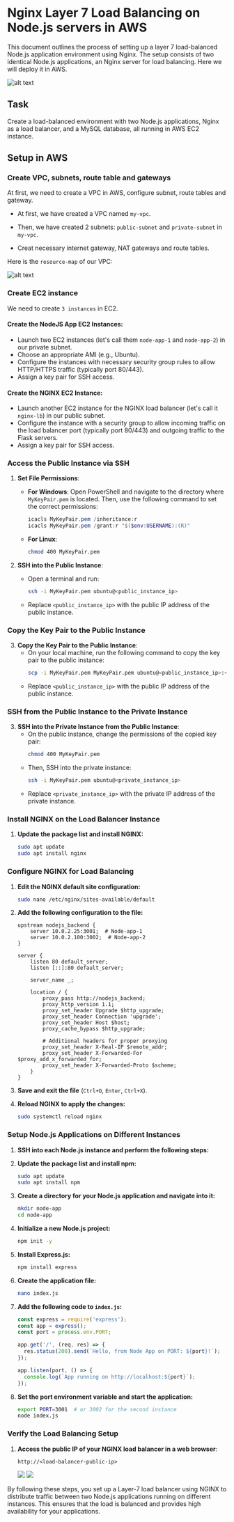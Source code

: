 # Nginx Layer 7 Load Balancing on Node.js servers in AWS

This document outlines the process of setting up a layer 7 load-balanced Node.js application environment using Nginx. The setup consists of two identical Node.js applications, an Nginx server for load balancing. Here we will deploy it in AWS.

![alt text](../images/nginxlb-02.PNG)

## Task
Create a load-balanced environment with two Node.js applications, Nginx as a load balancer, and a MySQL database, all running in AWS EC2 instance.


## Setup in AWS

### Create VPC, subnets, route table and gateways 

At first, we need to create a VPC in AWS, configure subnet, route tables and gateway.

- At first, we have created a VPC named `my-vpc`.

- Then, we have created 2 subnets: `public-subnet` and `private-subnet` in `my-vpc`.

- Creat necessary internet gateway, NAT gateways and route tables.

Here is the `resource-map` of our VPC:

![alt text](../images/res-map.jpg)

### Create EC2 instance

We need to create `3 instances` in EC2. 

#### Create the NodeJS App EC2 Instances:
- Launch two EC2 instances (let's call them `node-app-1` and `node-app-2`) in our private subnet.
- Choose an appropriate AMI (e.g., Ubuntu).
- Configure the instances with necessary security group rules to allow HTTP/HTTPS traffic (typically port 80/443).
- Assign a key pair for SSH access.

#### Create the NGINX EC2 Instance:
- Launch another EC2 instance for the NGINX load balancer (let's call it `nginx-lb`) in our public subnet.
- Configure the instance with a security group to allow incoming traffic on the load balancer port (typically port 80/443) and outgoing traffic to the Flask servers.
- Assign a key pair for SSH access.

### Access the Public Instance via SSH

1. **Set File Permissions**:
   - **For Windows**: Open PowerShell and navigate to the directory where `MyKeyPair.pem` is located. Then, use the following command to set the correct permissions:
     ```powershell
     icacls MyKeyPair.pem /inheritance:r
     icacls MyKeyPair.pem /grant:r "$($env:USERNAME):(R)"
     ```

   - **For Linux**:
     ```sh
     chmod 400 MyKeyPair.pem
     ```

2. **SSH into the Public Instance**:
   - Open a terminal and run:
     ```sh
     ssh -i MyKeyPair.pem ubuntu@<public_instance_ip>
     ```
   - Replace `<public_instance_ip>` with the public IP address of the public instance.

### Copy the Key Pair to the Public Instance

3. **Copy the Key Pair to the Public Instance**:
   - On your local machine, run the following command to copy the key pair to the public instance:
     ```sh
     scp -i MyKeyPair.pem MyKeyPair.pem ubuntu@<public_instance_ip>:~
     ```
   - Replace `<public_instance_ip>` with the public IP address of the public instance.

### SSH from the Public Instance to the Private Instance

3. **SSH into the Private Instance from the Public Instance**:
   - On the public instance, change the permissions of the copied key pair:
     ```sh
     chmod 400 MyKeyPair.pem
     ```
   - Then, SSH into the private instance:
     ```sh
     ssh -i MyKeyPair.pem ubuntu@<private_instance_ip>
     ```
   - Replace `<private_instance_ip>` with the private IP address of the private instance.


### Install NGINX on the Load Balancer Instance

1. **Update the package list and install NGINX:**
   ```bash
   sudo apt update
   sudo apt install nginx
   ```

### Configure NGINX for Load Balancing

1. **Edit the NGINX default site configuration:**
   ```bash
   sudo nano /etc/nginx/sites-available/default
   ```

2. **Add the following configuration to the file:**
   ```nginx
   upstream nodejs_backend {
       server 10.0.2.25:3001;  # Node-app-1
       server 10.0.2.100:3002;  # Node-app-2
   }

   server {
       listen 80 default_server;
       listen [::]:80 default_server;

       server_name _;

       location / {
           proxy_pass http://nodejs_backend;
           proxy_http_version 1.1;
           proxy_set_header Upgrade $http_upgrade;
           proxy_set_header Connection 'upgrade';
           proxy_set_header Host $host;
           proxy_cache_bypass $http_upgrade;

           # Additional headers for proper proxying
           proxy_set_header X-Real-IP $remote_addr;
           proxy_set_header X-Forwarded-For $proxy_add_x_forwarded_for;
           proxy_set_header X-Forwarded-Proto $scheme;
       }
   }
   ```

3. **Save and exit the file** (`Ctrl+O`, `Enter`, `Ctrl+X`).

4. **Reload NGINX to apply the changes:**
   ```bash
   sudo systemctl reload nginx
   ```

### Setup Node.js Applications on Different Instances

1. **SSH into each Node.js instance and perform the following steps:**

2. **Update the package list and install npm:**
   ```bash
   sudo apt update
   sudo apt install npm
   ```

3. **Create a directory for your Node.js application and navigate into it:**
   ```bash
   mkdir node-app
   cd node-app
   ```

4. **Initialize a new Node.js project:**
   ```bash
   npm init -y
   ```

5. **Install Express.js:**
   ```bash
   npm install express
   ```

6. **Create the application file:**
   ```bash
   nano index.js
   ```

7. **Add the following code to `index.js`:**
   ```javascript
   const express = require('express');
   const app = express();
   const port = process.env.PORT;

   app.get('/', (req, res) => {
     res.status(200).send(`Hello, from Node App on PORT: ${port}!`);
   });

   app.listen(port, () => {
     console.log(`App running on http://localhost:${port}`);
   });
   ```

8. **Set the port environment variable and start the application:**
   ```bash
   export PORT=3001  # or 3002 for the second instance
   node index.js
   ```

### Verify the Load Balancing Setup

1. **Access the public IP of your NGINX load balancer in a web browser**:
   ```http
   http://<load-balancer-public-ip>
   ```
   ![](../images/1.png)
   ![](../images/2.png)


By following these steps, you set up a Layer-7 load balancer using NGINX to distribute traffic between two Node.js applications running on different instances. This ensures that the load is balanced and provides high availability for your applications.